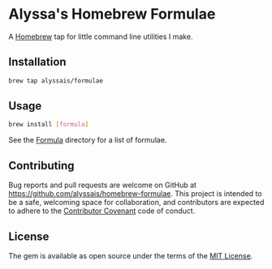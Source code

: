 # Alyssa's Homebrew Formulae

A [Homebrew](http://brew.sh) tap for little command line utilities I make.

## Installation

```sh
brew tap alyssais/formulae
```

## Usage

```sh
brew install [formula]
```

See the [Formula](Formula) directory for a list of formulae.

## Contributing

Bug reports and pull requests are welcome on GitHub at https://github.com/alyssais/homebrew-formulae. This project is intended to be a safe, welcoming space for collaboration, and contributors are expected to adhere to the [Contributor Covenant](contributor-covenant.org) code of conduct.


## License

The gem is available as open source under the terms of the [MIT License](http://opensource.org/licenses/MIT).


